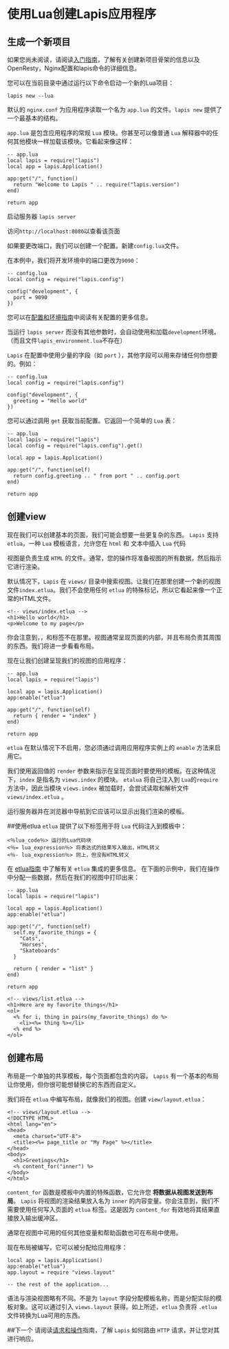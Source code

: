 # 使用Lua创建Lapis应用程序

## 生成一个新项目

如果您尚未阅读，请阅读[入门指南](/docs/lapis入门.md)，了解有关创建新项目骨架的信息以及OpenResty，Nginx配置和lapis命令的详细信息。

您可以在当前目录中通过运行以下命令启动一个新的Lua项目：
```
lapis new --lua
```
默认的 `nginx.conf` 为应用程序读取一个名为 `app.lua` 的文件。`lapis new` 提供了一个最基本的结构。

`app.lua` 是包含应用程序的常规 `Lua` 模块。你甚至可以像普通 `Lua` 解释器中的任何其他模块一样加载该模块。它看起来像这样：

```
-- app.lua
local lapis = require("lapis")
local app = lapis.Application()

app:get("/", function()
  return "Welcome to Lapis " .. require("lapis.version")
end)

return app
```

启动服务器
`lapis server`

访问`http://localhost:8080`以查看该页面

如果要更改端口，我们可以创建一个配置。新建`config.lua`文件。

在本例中，我们将开发环境中的端口更改为`9090`：

```
-- config.lua
local config = require("lapis.config")

config("development", {
  port = 9090
})
```
您可以在[配置和环境指南]()中阅读有关配置的更多信息。


当运行 `lapis server` 而没有其他参数时，会自动使用和加载`development`环境。 （而且文件`lapis_environment.lua`不存在）

`Lapis` 在配置中使用少量的字段（如 `port` ），其他字段可以用来存储任何你想要的。例如：

```
-- config.lua
local config = require("lapis.config")

config("development", {
  greeting = "Hello world"
})
```

您可以通过调用 `get` 获取当前配置。它返回一个简单的 `Lua` 表：

```
-- app.lua
local lapis = require("lapis")
local config = require("lapis.config").get()

local app = lapis.Application()

app:get("/", function(self)
  return config.greeting .. " from port " .. config.port
end)

return app
```

## 创建view
现在我们可以创建基本的页面，我们可能会想要一些更复杂的东西。 `Lapis` 支持`etlua`，一种 `Lua` 模板语言，允许您在 `html` 和 文本中插入 `Lua` 代码

视图是负责生成 `HTML` 的文件。通常，您的操作将准备视图的所有数据，然后指示它进行渲染。

默认情况下，`Lapis` 在 `views/` 目录中搜索视图。让我们在那里创建一个新的视图文件`index.etlua`。我们不会使用任何 `etlua` 的特殊标记，所以它看起来像一个正常的HTML文件。

```
<!-- views/index.etlua -->
<h1>Hello world</h1>
<p>Welcome to my page</p>
```
你会注意到，<html>，<head>和<body>标签不在那里。视图通常呈现页面的内部，并且布局负责其周围的东西。我们将进一步看看布局。

现在让我们创建呈现我们的视图的应用程序：

```
-- app.lua
local lapis = require("lapis")

local app = lapis.Application()
app:enable("etlua")

app:get("/", function(self)
  return { render = "index" }
end)

return app
```
`etlua` 在默认情况下不启用，您必须通过调用应用程序实例上的 `enable` 方法来启用它。

我们使用返回值的 `render` 参数来指示在呈现页面时要使用的模板。在这种情况下，`index` 是指名为 `views.index` 的模块。 `etalua` 将自己注入到 `Lua`的`require` 方法中，因此当模块 `views.index` 被加载时，会尝试读取和解析文件`views/index.etlua` 。

运行服务器并在浏览器中导航到它应该可以显示出我们渲染的模板。

##使用etlua
`etlua` 提供了以下标签用于将 `Lua` 代码注入到模板中：

```
<％lua_code％> 运行的Lua代码块
<％= lua_expression％> 将表达式的结果写入输出，HTML转义
<％- lua_expression％> 同上，但没有HTML转义
```
在 [etlua指南]() 中了解有关 `etlua` 集成的更多信息。
在下面的示例中，我们在操作中分配一些数据，然后在我们的视图中打印出来：

```
-- app.lua
local lapis = require("lapis")

local app = lapis.Application()
app:enable("etlua")

app:get("/", function(self)
  self.my_favorite_things = {
    "Cats",
    "Horses",
    "Skateboards"
  }

  return { render = "list" }
end)

return app
```

```
<!-- views/list.etlua -->
<h1>Here are my favorite things</h1>
<ol>
  <% for i, thing in pairs(my_favorite_things) do %>
    <li><%= thing %></li>
  <% end %>
</ol>
```

## 创建布局
布局是一个单独的共享模板，每个页面都包含的内容。 `Lapis` 有一个基本的布局让你使用，但你很可能想替换它的东西而自定义。

我们将在 `etlua` 中编写布局，就像我们的视图。创建 `view/layout.etlua`：

```
<!-- views/layout.etlua -->
<!DOCTYPE HTML>
<html lang="en">
<head>
  <meta charset="UTF-8">
  <title><%= page_title or "My Page" %></title>
</head>
<body>
  <h1>Greetings</h1>
  <% content_for("inner") %>
</body>
</html>
```

`content_for` 函数是模板中内置的特殊函数，它允许您 **将数据从视图发送到布局**。 `Lapis` 将视图的渲染结果放入名为 `inner` 的内容变量。你会注意到，我们不需要使用任何写入页面的 `etlua` 标签。这是因为 `content_for` 有效地将其结果直接放入输出缓冲区。

通常在视图中可用的任何其他变量和帮助函数也可在布局中使用。

现在布局被编写，它可以被分配给应用程序：

```
local app = lapis.Application()
app:enable("etlua")
app.layout = require "views.layout"

-- the rest of the application...
```

语法与渲染视图略有不同。不是为 `layout` 字段分配模板名称，而是分配实际的模板对象。这可以通过引入 `views.layout` 获得。如上所述，`etlua` 负责将 `.etlua` 文件转换为Lua可用的东西。

##下一个
请阅读[请求和操作]()指南，了解 `Lapis` 如何路由 `HTTP` 请求，并让您对其进行响应。
